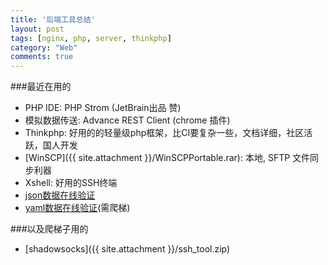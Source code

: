 ```yaml
---
title: '后端工具总结'
layout: post
tags: [nginx, php, server, thinkphp]
category: "Web"
comments: true
---
```

###最近在用的
* PHP IDE: PHP Strom (JetBrain出品 赞)
* 模拟数据传送: Advance REST Client (chrome 插件)
* Thinkphp: 好用的的轻量级php框架，比CI要复杂一些，文档详细，社区活跃，国人开发
* [WinSCP]({{ site.attachment }}/WinSCPPortable.rar): 本地, SFTP 文件同步利器
* Xshell: 好用的SSH终端
* [json数据在线验证](http://pro.jsonlint.com)
* [yaml数据在线验证](http://yamllint.com)(需爬梯)


###以及爬梯子用的
* [shadowsocks]({{ site.attachment }}/ssh_tool.zip)
